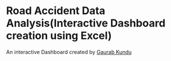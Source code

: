 # Road Accident Data Analysis(Interactive Dashboard creation using Excel)

An interactive Dashboard created by [Gaurab Kundu](https://www.linkedin.com/in/gaurab-kundu/)
